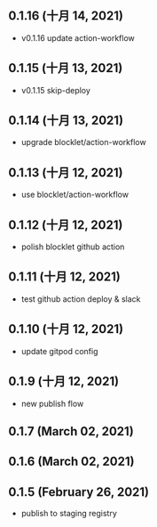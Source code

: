 ## 0.1.16 (十月 14, 2021)

- v0.1.16 update action-workflow

## 0.1.15 (十月 13, 2021)

- v0.1.15 skip-deploy

## 0.1.14 (十月 13, 2021)

- upgrade blocklet/action-workflow

## 0.1.13 (十月 12, 2021)

- use blocklet/action-workflow

## 0.1.12 (十月 12, 2021)

- polish blocklet github action

## 0.1.11 (十月 12, 2021)

- test github action deploy & slack

## 0.1.10 (十月 12, 2021)

- update gitpod config

## 0.1.9 (十月 12, 2021)

- new publish flow

## 0.1.7 (March 02, 2021)

## 0.1.6 (March 02, 2021)

## 0.1.5 (February 26, 2021)

- publish to staging registry
